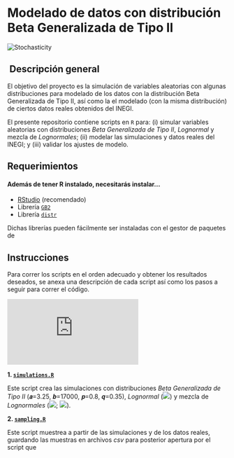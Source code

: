 # Modelado de datos con distribución Beta Generalizada de Tipo II

![Stochasticity](https://github.com/RodolfoFerro/ModeladoBetaGeneralizadaII/blob/master/logo.png)


##  Descripción general

El objetivo del proyecto es la simulación de variables aleatorias con algunas distribuciones para modelado de los datos con la distribución Beta Generalizada de Tipo II, así como la el modelado (con la misma distribución) de ciertos datos reales obtenidos del INEGI.

El presente repositorio contiene scripts en `R` para: (i) simular variables aleatorias con distribuciones _Beta Generalizada de Tipo II_, _Lognormal_ y mezcla de _Lognormales_; (ii) modelar las simulaciones y datos reales del INEGI; y (iii) validar los ajustes de modelo.


##  Requerimientos


#### Además de tener R instalado, necesitarás instalar...


* [RStudio](https://www.rstudio.com) (recomendado)
* Librería [`GB2`](https://cran.r-project.org/web/packages/GB2/index.html)
* Librería [`distr`](https://cran.r-project.org/web/packages/distr/index.html)

Dichas librerías pueden fácilmente ser instaladas con el gestor de paquetes de


## Instrucciones

Para correr los scripts en el orden adecuado y obtener los resultados deseados, se anexa una descripción de cada script así como los pasos a seguir para correr el código.


![](https://latex.codecogs.com/svg.latex?a=3.25,&space;b=17000,&space;p=0.8,&space;q=0.35)

**1. [`simulations.R`]()**

Este script crea las simulaciones con distribuciones _Beta Generalizada de Tipo II_ (𝒂=3.25, 𝒃=17000, 𝒑=0.8, 𝒒=0.35), _Lognormal_ (![](https://latex.codecogs.com/svg.latex?\mu=11.04465,&space;\sigma=1.180168)) y mezcla de _Lognormales_ (![](https://latex.codecogs.com/svg.latex?\mu_1=11.04465,&space;\sigma_1=1.180168); ![](https://latex.codecogs.com/svg.latex?\mu_1=15,&space;\sigma_2=0.7)).



**2. [`sampling.R`]()**

Este script muestrea a partir de las simulaciones y de los datos reales, guardando las muestras en archivos _csv_ para posterior apertura por el script que
